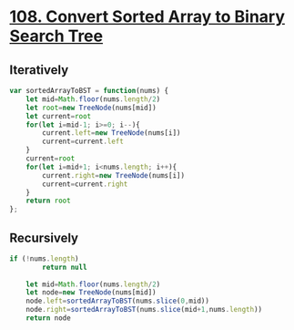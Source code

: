 # [108. Convert Sorted Array to Binary Search Tree](https://leetcode.com/problems/convert-sorted-array-to-binary-search-tree/)

## Iteratively
~~~javascript
var sortedArrayToBST = function(nums) {
    let mid=Math.floor(nums.length/2)
    let root=new TreeNode(nums[mid])
    let current=root
    for(let i=mid-1; i>=0; i--){
        current.left=new TreeNode(nums[i])
        current=current.left
    }
    current=root
    for(let i=mid+1; i<nums.length; i++){
        current.right=new TreeNode(nums[i])
        current=current.right
    }
    return root
};
~~~

## Recursively
~~~javascript
if (!nums.length)
        return null
    
    let mid=Math.floor(nums.length/2)
    let node=new TreeNode(nums[mid])
    node.left=sortedArrayToBST(nums.slice(0,mid))
    node.right=sortedArrayToBST(nums.slice(mid+1,nums.length))
    return node
~~~
